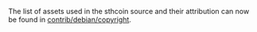 The list of assets used in the sthcoin source and their attribution can now be found in [contrib/debian/copyright](../contrib/debian/copyright).
